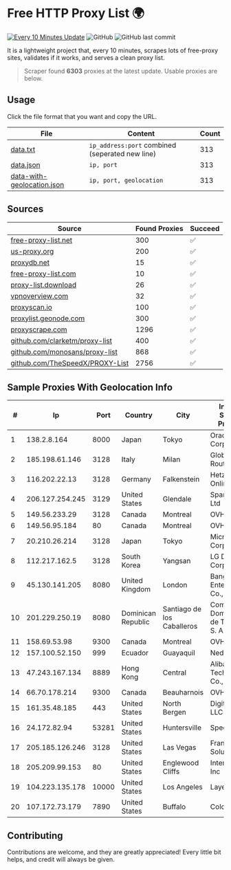 
# Free HTTP Proxy List 🌍

[![Every 10 Minutes Update](https://github.com/mertguvencli/http-proxy-list/actions/workflows/main.yml/badge.svg?branch=main)](https://github.com/mertguvencli/http-proxy-list/actions/workflows/main.yml)
![GitHub](https://img.shields.io/github/license/mertguvencli/http-proxy-list)
![GitHub last commit](https://img.shields.io/github/last-commit/mertguvencli/http-proxy-list)

It is a lightweight project that, every 10 minutes, scrapes lots of free-proxy sites, validates if it works, and serves a clean proxy list.


> Scraper found **6303** proxies at the latest update. Usable proxies are below.

## Usage

Click the file format that you want and copy the URL.


|File|Content|Count|
|----|-------|-----|
|[data.txt](https://raw.githubusercontent.com/mertguvencli/http-proxy-list/main/proxy-list/data.txt)|`ip_address:port` combined (seperated new line)|313|
|[data.json](https://raw.githubusercontent.com/mertguvencli/http-proxy-list/main/proxy-list/data.json)|`ip, port`|313|
|[data-with-geolocation.json](https://raw.githubusercontent.com/mertguvencli/http-proxy-list/main/proxy-list/data-with-geolocation.json)|`ip, port, geolocation`|313|

## Sources

|Source|Found Proxies|Succeed|
|------|-------------|-------|
|[free-proxy-list.net](https://free-proxy-list.net)|300|✅|
|[us-proxy.org](https://www.us-proxy.org)|200|✅|
|[proxydb.net](http://proxydb.net)|15|✅|
|[free-proxy-list.com](https://free-proxy-list.com/?page=&port=&type%5B%5D=http&type%5B%5D=https&up_time=0&search=Search)|10|✅|
|[proxy-list.download](https://www.proxy-list.download/HTTP)|26|✅|
|[vpnoverview.com](https://vpnoverview.com/privacy/anonymous-browsing/free-proxy-servers)|32|✅|
|[proxyscan.io](https://www.proxyscan.io)|100|✅|
|[proxylist.geonode.com](https://proxylist.geonode.com/api/proxy-list?limit=300&page=1&sort_by=lastChecked&sort_type=desc&protocols=http,https)|300|✅|
|[proxyscrape.com](https://api.proxyscrape.com/v2/?request=displayproxies&protocol=http&timeout=10000&country=all&ssl=all&anonymity=all)|1296|✅|
|[github.com/clarketm/proxy-list](https://raw.githubusercontent.com/clarketm/proxy-list/master/proxy-list-raw.txt)|400|✅|
|[github.com/monosans/proxy-list](https://raw.githubusercontent.com/monosans/proxy-list/main/proxies/http.txt)|868|✅|
|[github.com/TheSpeedX/PROXY-List](https://raw.githubusercontent.com/TheSpeedX/PROXY-List/master/http.txt)|2756|✅|


## Sample Proxies With Geolocation Info

|#|Ip|Port|Country|City|Internet Service Provider|
|-|--|----|-------|----|-------------------------|
|1|138.2.8.164|8000|Japan|Tokyo|Oracle Corporation|
|2|185.198.61.146|3128|Italy|Milan|Global Router LLC|
|3|116.202.22.13|3128|Germany|Falkenstein|Hetzner Online GmbH|
|4|206.127.254.245|3129|United States|Glendale|Spartan Host Ltd|
|5|149.56.233.29|3128|Canada|Montreal|OVH Hosting|
|6|149.56.95.184|80|Canada|Montreal|OVH Hosting|
|7|20.210.26.214|3128|Japan|Tokyo|Microsoft Corporation|
|8|112.217.162.5|3128|South Korea|Yangsan|LG DACOM Corporation|
|9|45.130.141.205|8080|United Kingdom|London|Bangmod Enterprise Co., Ltd.|
|10|201.229.250.19|8080|Dominican Republic|Santiago de los Caballeros|Compañía Dominicana de Teléfonos S. A.|
|11|158.69.53.98|9300|Canada|Montreal|OVH SAS|
|12|157.100.52.150|999|Ecuador|Guayaquil|Nedetel S.A.|
|13|47.243.167.134|8889|Hong Kong|Central|Alibaba (US) Technology Co., Ltd.|
|14|66.70.178.214|9300|Canada|Beauharnois|OVH SAS|
|15|161.35.48.185|443|United States|North Bergen|DigitalOcean, LLC|
|16|24.172.82.94|53281|United States|Huntersville|Spectrum|
|17|205.185.126.246|3128|United States|Las Vegas|FranTech Solutions|
|18|205.209.99.153|80|United States|Englewood Cliffs|Interserver, Inc|
|19|104.223.135.178|10000|United States|Los Angeles|LayerHost|
|20|107.172.73.179|7890|United States|Buffalo|ColoCrossing|



## Contributing

Contributions are welcome, and they are greatly appreciated! Every
little bit helps, and credit will always be given.

